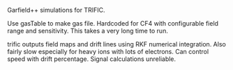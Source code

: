Garfield++ simulations for TRIFIC. 

Use gasTable to make gas file. Hardcoded for CF4 with configurable field range and sensitivity. This takes a very long time to run.

trific outputs field maps and drift lines using RKF numerical integration. Also fairly slow especially for heavy ions with lots of electrons. Can control speed with drift percentage. Signal calculations unreliable.